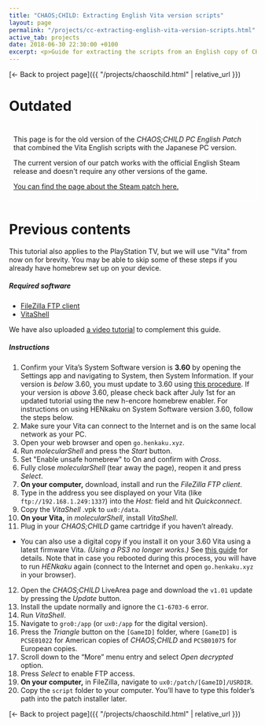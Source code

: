 ```yaml
---
title: "CHAOS;CHILD: Extracting English Vita version scripts"
layout: page
permalink: "/projects/cc-extracting-english-vita-version-scripts.html"
active_tab: projects
date: 2018-06-30 22:30:00 +0100
excerpt: <p>Guide for extracting the scripts from an English copy of CHAOS;CHILD for Vita using a firmware 3.60 Vita (or PlayStation TV)</p>
---
```


[← Back to project page]({{ "/projects/chaoschild.html" | relative_url }})

# Outdated

<div style="border: 1px solid #fff; padding: 8px;">
<p>This page is for the old version of the <i>CHAOS;CHILD PC English Patch</i> that combined the Vita English scripts with the Japanese PC version.</p>

<p>The current version of our patch works with the official English Steam release and doesn't require any other versions of the game.</p>

<p><a href='{{ "/projects/chaoschild-steam.html" | relative_url }}'>You can find the page about the Steam patch here.</a></p>
</div>

# Previous contents

This tutorial also applies to the PlayStation TV, but we will use "Vita" from now on for brevity. You may be able to skip some of these steps if you already have homebrew set up on your device.

##### Required software

- [FileZilla FTP client](https://filezilla-project.org/download.php?show_all=1)
- [VitaShell](https://github.com/TheOfficialFloW/VitaShell/releases)

We have also uploaded [a video tutorial](https://www.youtube.com/watch?v=SKNn0gxeUCI) to complement this guide.

##### Instructions

1. Confirm your Vita’s System Software version is **3.60** by opening the Settings app and navigating to System, then System Information. If your version is *below* 3.60, you must update to 3.60 using [this procedure](http://wololo.net/2016/08/09/manually-update-ps-vita-firmware-3-60/). If your version is *above* 3.60, please check back after July 1st for an updated tutorial using the new h-encore homebrew enabler. For instructions on using HENkaku on System Software version 3.60, follow the steps below.
2. Make sure your Vita can connect to the Internet and is on the same local network as your PC.
3. Open your web browser and open `go.henkaku.xyz`.
4. Run *molecularShell* and press the *Start* button.
5. Set "Enable unsafe homebrew" to On and confirm with *Cross*.
6. Fully close *molecularShell* (tear away the page), reopen it and press *Select*.
7. **On your computer,** download, install and run the *FileZilla FTP client*.
8. Type in the address you see displayed on your Vita (like `ftp://192.168.1.249:1337`) into the *Host:* field and hit *Quickconnect*.
9. Copy the *VitaShell* .vpk to `ux0:/data`.
10. **On your Vita,** in *molecularShell*, install *VitaShell*.
11. Plug in your *CHAOS;CHILD* game cartridge if you haven’t already.
  - You can also use a digital copy if you install it on your 3.60 Vita using a latest firmware Vita. *(Using a PS3 no longer works.)* See [this guide](https://github.com/xy2iii/vita-handbook/blob/9669610f1bf5f0d868f59fb8ab8ec80dcde1fffb/Vita%20Handbook.txt#L262) for details. Note that in case you rebooted during this process, you will have to run *HENkaku* again (connect to the Internet and open `go.henkaku.xyz` in your browser).
12. Open the *CHAOS;CHILD* LiveArea page and download the `v1.01` update by pressing the *Update* button.
13. Install the update normally and ignore the `C1-6703-6` error.
14. Run *VitaShell*.
15. Navigate to `gro0:/app` (or `ux0:/app` for the digital version).
16. Press the *Triangle* button on the `[GameID]` folder, where `[GameID]` is `PCSE01022` for American copies of *CHAOS;CHILD* and `PCSB01075` for European copies.
17. Scroll down to the “More” menu entry and select *Open decrypted* option.
18. Press *Select* to enable FTP access.
19. **On your computer,** in FileZilla, navigate to `ux0:/patch/[GameID]/USRDIR`.
20. Copy the `script` folder to your computer. You’ll have to type this folder’s path into the patch installer later.

[← Back to project page]({{ "/projects/chaoschild.html" | relative_url }})